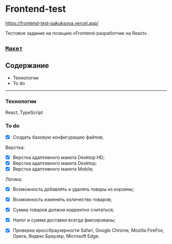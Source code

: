 # Frontend-test


https://frontend-test-pakuksova.vercel.app/


Тестовое задание на позицию «Frontend-разработчик на React».

<code>[Макет](https://www.figma.com/file/X6Xu67vhH0787Mt3LhTIUC/React-Test-(Copy)?node-id=1-3&t=9hDEe6zxZF5aC7SR-0)
</code>
---
## Содержание 
* Технологии
* To do
---
### Технологии 

React, TypeScript

### To do

- [x] Создать базовую конфигурацию файлов;

Верстка:

- [x] Верстка адаптивного макета Desktop HD;
- [x] Верстка адаптивного макета Desktop;
- [x] Верстка адаптивного макета Mobile;

Логика:
- [x] Возможность добавлять и удалять товары из корзины;
- [x] Возможность изменять количество товаров;
- [x] Сумма товаров должна корректно считаться;
- [x] Налог и сумма доставки всегда фиксированы;

- [x] Проверка кроссбраузерности  Safari, Google Chrome, Mozilla FireFox, Opera, Яндекс Браузер, Microsoft Edge.
